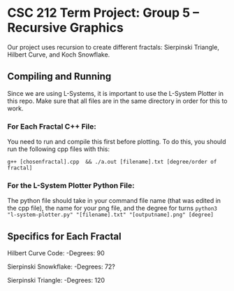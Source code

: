 # CSC 212 Term Project: Group 5 – Recursive Graphics
Our project uses recursion to create different fractals: Sierpinski Triangle, Hilbert Curve, and Koch Snowflake.

## Compiling and Running
Since we are using L-Systems, it is important to use the L-System Plotter in this repo. 
Make sure that all files are in the same directory in order for this to work.

### For Each Fractal C++ File:

You need to run and compile this first before plotting. 
To do this, you should run the following cpp files with this:

``g++ [chosenfractal].cpp  && ./a.out [filename].txt [degree/order of fractal]``

### For the L-System Plotter Python File:

The python file should take in your command file name (that was edited in the cpp file), the name for your png file, and the degree for turns
``python3 "l-system-plotter.py" "[filename].txt" "[outputname].png" [degree]``

## Specifics for Each Fractal
Hilbert Curve Code:
-Degrees: 90

Sierpinski Snowkflake:
-Degrees: 72?

Sierpinski Triangle:
-Degrees: 120
